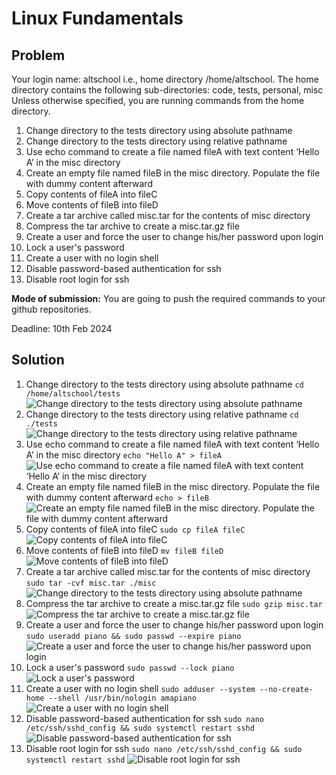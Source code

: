# Linux Fundamentals

## Problem
Your login name: altschool i.e., home directory /home/altschool. The home directory contains the following sub-directories: code, tests, personal, misc Unless otherwise specified, you are running commands from the home directory.

1. Change directory to the tests directory using absolute pathname
2. Change directory to the tests directory using relative pathname
3. Use echo command to create a file named fileA with text content ‘Hello A’ in the misc directory
4. Create an empty file named fileB in the misc directory. Populate the file with dummy content afterward
5. Copy contents of fileA into fileC
6. Move contents of fileB into fileD
7. Create a tar archive called misc.tar for the contents of misc directory
8. Compress the tar archive to create a misc.tar.gz file
9. Create a user and force the user to change his/her password upon login
10. Lock a user's password
11. Create a user with no login shell
12. Disable password-based authentication for ssh
13. Disable root login for ssh

**Mode of submission:**
You are going to push the required commands to your github repositories.

Deadline: 10th Feb 2024

## Solution
1. Change directory to the tests directory using absolute pathname
```cd /home/altschool/tests```
![Change directory to the tests directory using absolute pathname](/Images/1.PNG)
2. Change directory to the tests directory using relative pathname
```cd ./tests```
![Change directory to the tests directory using relative pathname](/Images/2.PNG)
3. Use echo command to create a file named fileA with text content ‘Hello A’ in the misc directory
```echo "Hello A" > fileA```
![Use echo command to create a file named fileA with text content ‘Hello A’ in the misc directory](/Images/3.PNG)
4. Create an empty file named fileB in the misc directory. Populate the file with dummy content afterward
```echo > fileB```
![Create an empty file named fileB in the misc directory. Populate the file with dummy content afterward](/Images/4.PNG)
5. Copy contents of fileA into fileC
```sudo cp fileA fileC```
![Copy contents of fileA into fileC](/Images/5.PNG)
6. Move contents of fileB into fileD
```mv fileB fileD```
![Move contents of fileB into fileD](/Images/6.PNG)
7. Create a tar archive called misc.tar for the contents of misc directory
```sudo tar -cvf misc.tar ./misc```
![Change directory to the tests directory using absolute pathname](/Images/7.PNG)
8. Compress the tar archive to create a misc.tar.gz file
```sudo gzip misc.tar```
![Compress the tar archive to create a misc.tar.gz file](/Images/8.PNG)
9. Create a user and force the user to change his/her password upon login
```sudo useradd piano && sudo passwd --expire piano```
![Create a user and force the user to change his/her password upon login](/Images/9.PNG)
10. Lock a user's password
```sudo passwd --lock piano```
![Lock a user's password](/Images/10.PNG)
11. Create a user with no login shell
```sudo adduser --system --no-create-home --shell /usr/bin/nologin amapiano```
![Create a user with no login shell](/Images/11.PNG)
12. Disable password-based authentication for ssh
```sudo nano /etc/ssh/sshd_config && sudo systemctl restart sshd```
![Disable password-based authentication for ssh](/Images/12.PNG)
13. Disable root login for ssh
```sudo nano /etc/ssh/sshd_config && sudo systemctl restart sshd```
![Disable root login for ssh](/Images/12.PNG)